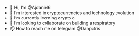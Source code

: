 - 👋 Hi, I’m @Ajdaniel6
- 👀 I’m interested in cryptocurrencies and technology evolution
- 🌱 I’m currently learning crypto e
- 💞️ I’m looking to collaborate on building a respiratory
- 📫 How to reach me on telegram @Danpatris

<!---
Ajdaniel6/Ajdaniel6 is a ✨ special ✨ repository because its `README.md` (this file) appears on your GitHub profile.
You can click the Preview link to take a look at your changes.
--->

